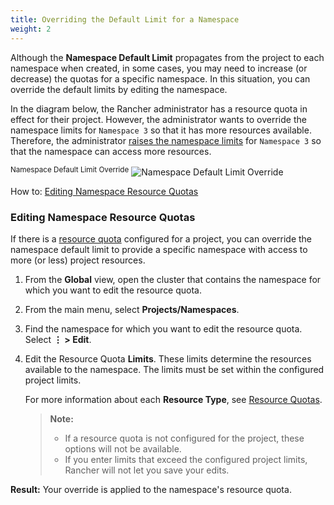 ```yaml
---
title: Overriding the Default Limit for a Namespace
weight: 2
---
```


Although the **Namespace Default Limit** propagates from the project to each namespace when created, in some cases, you may need to increase (or decrease) the quotas for a specific namespace. In this situation, you can override the default limits by editing the namespace.

In the diagram below, the Rancher administrator has a resource quota in effect for their project. However, the administrator wants to override the namespace limits for `Namespace 3` so that it has more resources available. Therefore, the administrator [raises the namespace limits]({{<baseurl>}}/rancher/v2.5/en/k8s-in-rancher/projects-and-namespaces/) for `Namespace 3` so that the namespace can access more resources.

<sup>Namespace Default Limit Override</sup>
![Namespace Default Limit Override]({{<baseurl>}}/img/rancher/rancher-resource-quota-override.svg)

How to: [Editing Namespace Resource Quotas]({{<baseurl>}}/rancher/v2.5/en/k8s-in-rancher/projects-and-namespaces/)

### Editing Namespace Resource Quotas

If there is a [resource quota]({{<baseurl>}}/rancher/v2.5/en/k8s-in-rancher/projects-and-namespaces/resource-quotas) configured for a project, you can override the namespace default limit to provide a specific namespace with access to more (or less) project resources.

1. From the **Global** view, open the cluster that contains the namespace for which you want to edit the resource quota.

1. From the main menu, select **Projects/Namespaces**.

1. Find the namespace for which you want to edit the resource quota. Select **&#8942; > Edit**.

1. Edit the Resource Quota **Limits**.  These limits determine the resources available to the namespace. The limits must be set within the configured project limits.

    For more information about each **Resource Type**, see [Resource Quotas]({{<baseurl>}}/rancher/v2.5/en/k8s-in-rancher/projects-and-namespaces/resource-quotas/).

    >**Note:**
    >
    >- If a resource quota is not configured for the project, these options will not be available.
    >- If you enter limits that exceed the configured project limits, Rancher will not let you save your edits.

**Result:** Your override is applied to the namespace's resource quota.
